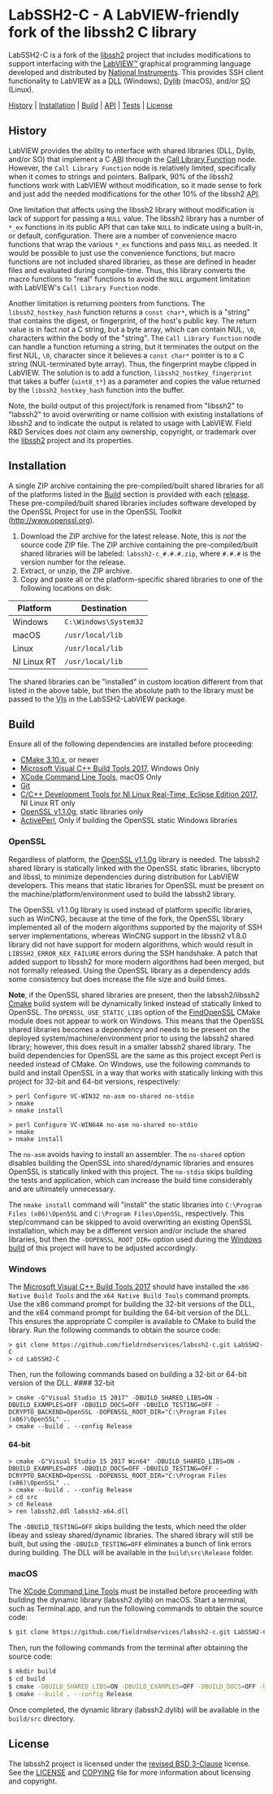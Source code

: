 # LabSSH2-C - A LabVIEW-friendly fork of the libssh2 C library

LabSSH2-C is a fork of the [libssh2](https://www.libssh2.org) project that includes modifications to support interfacing with the [LabVIEW&trade;](http://www.ni.com/labview) graphical programming language developed and distributed by [National Instruments](http://www.ni.com). This provides SSH client functionality to LabVIEW as a <abbr title="Dynamic Link Library">DLL</abbr> (Windows), <abbr title="Dynamic Library">Dylib</abbr> (macOS), and/or <abbr title="Shared Object">SO</abbr> (Linux).

[History](#history) | [Installation](#installation) | [Build](#build) | [API](https://fieldrndservices.github.io/labpack-c/) | [Tests](#tests) | [License](#license)

## History

LabVIEW provides the ability to interface with shared libraries (DLL, Dylib, and/or SO) that implement a C <abbr title="Application Binary Interface">ABI</abbr> through the [Call Library Function](http://zone.ni.com/reference/en-XX/help/371361P-01/glang/call_library_function/) node. However, the `Call Library Function` node is relatively limited, specifically when it comes to strings and pointers. Ballpark, 90% of the libssh2 functions work with LabVIEW without modification, so it made sense to fork and just add the needed modifications for the other 10% of the libssh2 <abbr title="Application Programming Interface">API</abbr>.

One limitation that affects using the libssh2 library without modification is lack of support for passing a `NULL` value. The libssh2 library has a number of `*_ex` functions in its public API that can take `NULL` to indicate using a built-in, or default, configuration. There are a number of convenience macro functions that wrap the various `*_ex` functions and pass `NULL` as needed. It would be possible to just use the convenience functions, but macro functions are not included shared libraries, as these are defined in header files and evaluated during compile-time. Thus, this library converts the macro functions to "real" functions to avoid the `NULL` argument limitation with LabVIEW's `Call Library Function` node.

Another limitation is returning pointers from functions. The `libssh2_hostkey_hash` function returns a `const char*`, which is a "string" that contains the digest, or fingerprint, of the host's public key. The return value is in fact _not_ a C string, but a byte array, which can contain NUL, `\0`, characters within the body of the "string". The `Call Library Function` node can handle a function returning a string, but it terminates the output on the first NUL, `\0`, character since it believes a `const char*` pointer is to a C string (NUL-terminated byte array). Thus, the fingerprint maybe clipped in LabVIEW. The solution is to add a function, `libssh2_hostkey_fingerprint` that takes a buffer (`uint8_t*`) as a parameter and copies the value returned by the `libssh2_hostkey_hash` function into the buffer.

Note, the build output of this project/fork is renamed from "libssh2" to "labssh2" to avoid overwriting or name collision with existing installations of libssh2 and to indicate the output is related to usage with LabVIEW. Field R&D Services does _not_ claim any ownership, copyright, or trademark over the [libssh2](http://www.libssh2.org) project and its properties.

## Installation

A single ZIP archive containing the pre-compiled/built shared libraries for all of the platforms listed in the [Build](#build) section is provided with each [release](https://github.com/fieldrndservices/labssh2-c/releases). These pre-compiled/built shared libraries includes software developed by the OpenSSL Project for use in the OpenSSL Toolkit (http://www.openssl.org).

1. Download the ZIP archive for the latest release. Note, this is _not_ the source code ZIP file. The ZIP archive containing the pre-compiled/built shared libraries will be labeled: `labssh2-c_#.#.#.zip`, where `#.#.#` is the version number for the release.
2. Extract, or unzip, the ZIP archive.
3. Copy and paste all or the platform-specific shared libraries to one of the following locations on disk:

| Platform    | Destination           |
|-------------|-----------------------|
| Windows     | `C:\Windows\System32` |
| macOS       | `/usr/local/lib`      |
| Linux       | `/usr/local/lib`      |
| NI Linux RT | `/usr/local/lib`      |

The shared libraries can be "installed" in custom location different from that listed in the above table, but then the absolute path to the library must be passed to the <abbr title="Virtual Instrument">VIs</abbr> in the LabSSH2-LabVIEW package.

## Build

Ensure all of the following dependencies are installed before proceeding:

- [CMake 3.10.x](https://cmake.org/), or newer
- [Microsoft Visual C++ Build Tools 2017](https://www.visualstudio.com/downloads/#build-tools-for-visual-studio-2017), Windows Only
- [XCode Command Line Tools](https://developer.apple.com/xcode/features/), macOS Only
- [Git](https://git-scm.com/)
- [C/C++ Development Tools for NI Linux Real-Time, Eclipse Edition 2017](http://www.ni.com/download/labview-real-time-module-2017/6731/en/), NI Linux RT only
- [OpenSSL v1.1.0g](http://www.openssl.org), static libraries only
- [ActivePerl](https://www.activestate.com/activeperl), Only if building the OpenSSL static Windows libraries

### OpenSSL

Regardless of platform, the [OpenSSL v1.1.0g](http://www.openssl.org) library is needed. The labssh2 shared library is statically linked with the OpenSSL static libraries, libcrypto and libssl, to minimize dependencies during distribution for LabVIEW developers. This means that static libraries for OpenSSL must be present on the machine/platform/environment used to build the labssh2 library.

The OpenSSL v1.1.0g library is used instead of platform specific libraries, such as WinCNG, because at the time of the fork, the OpenSSL library implemented all of the modern algorithms supported by the majority of SSH server implementations, whereas WinCNG support in the libssh2 v1.8.0 library did not have support for modern algorithms, which would result in `LIBSSH2_ERROR_KEX_FAILURE` errors during the SSH handshake. A patch that added support to libssh2 for more modern algorithms had been merged, but not formally released. Using the OpenSSL library as a dependency adds some consistency but does increase the file size and build times.

**Note**, if the OpenSSL shared libraries are present, then the labssh2/libssh2 [Cmake](https://cmake.org) build system will be dynamically linked instead of statically linked to OpenSSL. The `OPENSSL_USE_STATIC_LIBS` option of the [FindOpenSSL](https://cmake.org/cmake/help/latest/module/FindOpenSSL.html) CMake module does not appear to work on Windows. This means that the OpenSSL shared libraries becomes a dependency and needs to be present on the deployed system/machine/environment prior to using the labssh2 shared library; however, this does result in a smaller labssh2 shared library. The build dependencies for OpenSSL are the same as this project except Perl is needed instead of CMake. On Windows, use the following commands to build and install OpenSSL in a way that works with statically linking with this project for 32-bit and 64-bit versions, respectively:

```dos
> perl Configure VC-WIN32 no-asm no-shared no-stdio
> nmake
> nmake install
```

```
> perl Configure VC-WIN64A no-asm no-shared no-stdio
> nmake
> nmake install
```

The `no-asm` avoids having to install an assembler. The `no-shared` option disables building the OpenSSL into shared/dynamic libraries and ensures OpenSSL is statically linked with this project. The `no-stdio` skips building the tests and application, which can increase the build time considerably and are ultimately unnecessary.

The `nmake install` command will "install" the static libraries into `C:\Program Files (x86)\OpenSSL` and `C:\Program Files\OpenSSL`, respectively. This step/command can be skipped to avoid overwriting an existing OpenSSL installation, which may be a different version and/or include the shared libraries, but then the `-DOPENSSL_ROOT_DIR=` option used during the [Windows build](#windows) of this project will have to be adjusted accordingly.

### Windows

The [Microsoft Visual C++ Build Tools 2017](https://www.visualstudio.com/downloads/#build-tools-for-visual-studio-2017) should have installed the `x86 Native Build Tools` and the `x64 Native Build Tools` command prompts. Use the x86 command prompt for building the 32-bit versions of the DLL, and the x64 command prompt for building the 64-bit version of the DLL. This ensures the appropriate C compiler is available to CMake to build the library. Run the following commands to obtain the source code:

```dos
> git clone https://github.com/fieldrndservices/labssh2-c.git LabSSH2-C
> cd LabSSH2-C
```

Then, run the following commands based on building a 32-bit or 64-bit version of the DLL. #### 32-bit

```dos
> cmake -G"Visual Studio 15 2017" -DBUILD_SHARED_LIBS=ON -DBUILD_EXAMPLES=OFF -DBUILD_DOCS=OFF -DBUILD_TESTING=OFF -DCRYPTO_BACKEND=OpenSSL -DOPENSSL_ROOT_DIR="C:\Program Files (x86)\OpenSSL" ..
> cmake --build . --config Release
```

#### 64-bit

```dos
> cmake -G"Visual Studio 15 2017 Win64" -DBUILD_SHARED_LIBS=ON -DBUILD_EXAMPLES=OFF -DBUILD_DOCS=OFF -DBUILD_TESTING=OFF -DCRYPTO_BACKEND=OpenSSL -DOPENSSL_ROOT_DIR="C:\Program Files (x86)\OpenSSL" ..
> cmake --build . --config Release
> cd src
> cd Release
> ren labssh2.ddl labssh2-x64.dll
```

The `-DBUILD_TESTING=OFF` skips building the tests, which need the older libeay and ssleay shared/dynamic libraries. The shared library will still be built, but using the `-DBUILD_TESTING=OFF` eliminates a bunch of link errors during building. The DLL will be available in the `build\src\Release` folder.

### macOS

The [XCode Command Line Tools](https://developer.apple.com/xcode/features/) must be installed before proceeding with building the dynamic library (labssh2.dylib) on macOS. Start a terminal, such as Terminal.app, and run the following commands to obtain the source code:

```bash
$ git clone https://github.com/fieldrndservices/labssh2-c.git LabSSH2-C && cd $_
```

Then, run the following commands from the terminal after obtaining the source code:

```bash
$ mkdir build
$ cd build
$ cmake -DBUILD_SHARED_LIBS=ON -DBUILD_EXAMPLES=OFF -DBUILD_DOCS=OFF -DBUILD_TESTING=OFF -DCRYPTO_BACKEND=OpenSSL -DOPENSSL_ROOT_DIR=/usr/local/opt/openssl ..
$ cmake --build . --config Release
```

Once completed, the dynamic library (labssh2.dylib) will be available in the `build/src` directory.

## License

The labssh2 project is licensed under the [revised BSD 3-Clause](https://opensource.org/licenses/BSD-3-Clause) license. See the [LICENSE](https://github.com/fieldrndservices/labssh2-c/blob/master/LICENSE) and [COPYING](https://github.com/fieldrndservices/labssh2-c/blob/master/COPYING) file for more information about licensing and copyright.

